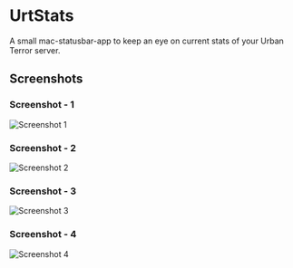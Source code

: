 UrtStats
========

A small mac-statusbar-app to keep an eye on current stats of your Urban Terror server.

## Screenshots
### Screenshot - 1
![Screenshot 1](https://github.com/ashikcu/UrtStats/raw/master/ScreenShots/1.png)
### Screenshot - 2
![Screenshot 2](https://github.com/ashikcu/UrtStats/raw/master/ScreenShots/2.png)
### Screenshot - 3
![Screenshot 3](https://github.com/ashikcu/UrtStats/raw/master/ScreenShots/3.png)
### Screenshot - 4
![Screenshot 4](https://github.com/ashikcu/UrtStats/raw/master/ScreenShots/4.png)


